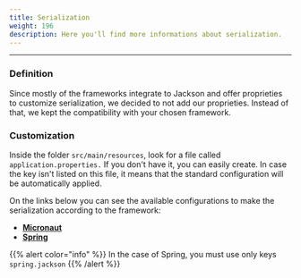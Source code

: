 ```yaml
---
title: Serialization
weight: 196
description: Here you'll find more informations about serialization.
---
```


---

### Definition <a id="definicao"></a>

Since mostly of the frameworks integrate to Jackson and offer proprieties to customize serialization, we decided to not add our proprieties. Instead of that, we kept the compatibility with your chosen framework.

### Customization <a id="customizacao"></a>

Inside the folder `src/main/resources`, look for a file called `application.properties.` If you don't have it, you can easily create. In case the key isn't listed on this file, it means that the standard configuration will be automatically applied.

On the links below you can see the available configurations to make the serialization according to the framework:

- ​[**Micronaut**](https://docs.micronaut.io/latest/guide/index.html#_jackson_configuration)**​**
- **​**[**Spring**](https://docs.spring.io/spring-boot/current/reference/html/appendix-application-properties.html#json-properties)**​**

{{% alert color="info" %}}
In the case of Spring, you must use only keys `spring.jackson`
{{% /alert %}}
